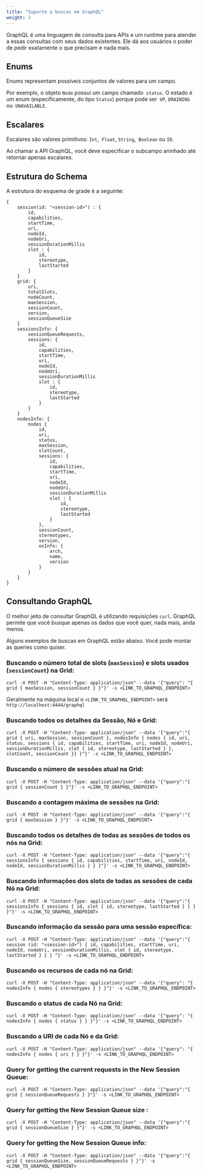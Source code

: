```yaml
---
title: "Suporte a buscas em GraphQL"
weight: 3
---
```


GraphQL é uma linguagem de consulta para APIs e um runtime para atender a essas consultas com seus dados existentes. Ele dá aos usuários o poder de pedir exatamente o que precisam e nada mais.

## Enums
Enums representam possíveis conjuntos de valores para um campo.

Por exemplo, o objeto `Node` possui um campo chamado` status`. O estado é um enum (especificamente, do tipo `Status`) porque pode ser` UP`, `DRAINING` ou` UNAVAILABLE`.

## Escalares
Escalares são valores primitivos: `Int`,` Float`, `String`,` Boolean` ou `ID`.

Ao chamar a API GraphQL, você deve especificar o subcampo aninhado até retornar apenas escalares.


## Estrutura do Schema
A estrutura do esquema de grade é a seguinte:

```shell
{
    session(id: "<session-id>") : {
        id,
        capabilities,
        startTime,
        uri,
        nodeId,
        nodeUri,
        sessionDurationMillis
        slot : {
            id,
            stereotype,
            lastStarted
        }
    }
    grid: {
        uri,
        totalSlots,
        nodeCount,
        maxSession,
        sessionCount,
        version,
        sessionQueueSize
    }
    sessionsInfo: {
        sessionQueueRequests,
        sessions: {
            id,
            capabilities,
            startTime,
            uri,
            nodeId,
            nodeUri,
            sessionDurationMillis
            slot : {
                id,
                stereotype,
                lastStarted
            }
        }
    }
    nodesInfo: {
        nodes {
            id,
            uri,
            status,
            maxSession,
            slotCount,
            sessions: {
                id,
                capabilities,
                startTime,
                uri,
                nodeId,
                nodeUri,
                sessionDurationMillis
                slot : {
                    id,
                    stereotype,
                    lastStarted
                }
            },
            sessionCount,
            stereotypes,
            version,
            osInfo: {
                arch,
                name,
                version
            }
        }
    }
}
```

## Consultando GraphQL

O melhor jeito de consultar GraphQL é utilizando requisições `curl`. GraphQL permite que você busque apenas os dados que você quer, nada mais, anda menos.

Alguns exemplos de buscas em GraphQL estão abaixo. Você pode montar as queries como quiser.

### Buscando o número total de slots (`maxSession`) e slots usados (`sessionCount`) na Grid:

```shell
curl -X POST -H "Content-Type: application/json" --data '{"query": "{ grid { maxSession, sessionCount } }"}' -s <LINK_TO_GRAPHQL_ENDPOINT>
```

Geralmente na máquina local o `<LINK_TO_GRAPHQL_ENDPOINT>` será `http://localhost:4444/graphql`

### Buscando todos os detalhes da Sessão, Nó e Grid:

```shell
curl -X POST -H "Content-Type: application/json" --data '{"query":"{ grid { uri, maxSession, sessionCount }, nodesInfo { nodes { id, uri, status, sessions { id, capabilities, startTime, uri, nodeId, nodeUri, sessionDurationMillis, slot { id, stereotype, lastStarted } }, slotCount, sessionCount }} }"}' -s <LINK_TO_GRAPHQL_ENDPOINT>
```

### Buscando o número de sessões atual na Grid:

```shell
curl -X POST -H "Content-Type: application/json" --data '{"query":"{ grid { sessionCount } }"}' -s <LINK_TO_GRAPHQL_ENDPOINT>
```

### Buscando a contagem máxima de sessões na Grid:

```shell
curl -X POST -H "Content-Type: application/json" --data '{"query":"{ grid { maxSession } }"}' -s <LINK_TO_GRAPHQL_ENDPOINT>
```

### Buscando todos os detalhes de todas as sessões de todos os nós na Grid:

```shell
curl -X POST -H "Content-Type: application/json" --data '{"query":"{ sessionsInfo { sessions { id, capabilities, startTime, uri, nodeId, nodeId, sessionDurationMillis } } }"}' -s <LINK_TO_GRAPHQL_ENDPOINT>
```

### Buscando informações dos slots de todas as sessões de cada Nó na Grid:

```shell
curl -X POST -H "Content-Type: application/json" --data '{"query":"{ sessionsInfo { sessions { id, slot { id, stereotype, lastStarted } } } }"}' -s <LINK_TO_GRAPHQL_ENDPOINT>
```

### Buscando informação da sessão para uma sessão específica:

```shell
curl -X POST -H "Content-Type: application/json" --data '{"query":"{ session (id: "<session-id>") { id, capabilities, startTime, uri, nodeId, nodeUri, sessionDurationMillis, slot { id, stereotype, lastStarted } } } "}' -s <LINK_TO_GRAPHQL_ENDPOINT>
```

### Buscando os recursos de cada nó na Grid:

```shell
curl -X POST -H "Content-Type: application/json" --data '{"query": "{ nodesInfo { nodes { stereotypes } } }"}' -s <LINK_TO_GRAPHQL_ENDPOINT>
```

### Buscando o status de cada Nó na Grid:

```shell
curl -X POST -H "Content-Type: application/json" --data '{"query": "{ nodesInfo { nodes { status } } }"}' -s <LINK_TO_GRAPHQL_ENDPOINT>
```

### Buscando a URI de cada Nó e da Grid:

```shell
curl -X POST -H "Content-Type: application/json" --data '{"query": "{ nodesInfo { nodes { uri } } }"}' -s <LINK_TO_GRAPHQL_ENDPOINT>
```

### Query for getting the current requests in the New Session Queue:

```shell
curl -X POST -H "Content-Type: application/json" --data '{"query":"{ grid { sessionQueueRequests } }"}' -s <LINK_TO_GRAPHQL_ENDPOINT>
```

### Query for getting the New Session Queue size :

```shell
curl -X POST -H "Content-Type: application/json" --data '{"query":"{ grid { sessionQueueSize } }"}' -s <LINK_TO_GRAPHQL_ENDPOINT>
```

### Query for getting the New Session Queue info:

```shell
curl -X POST -H "Content-Type: application/json" --data '{"query":"{ grid { sessionQueueSize, sessionQueueRequests } }"}' -s <LINK_TO_GRAPHQL_ENDPOINT>
```
